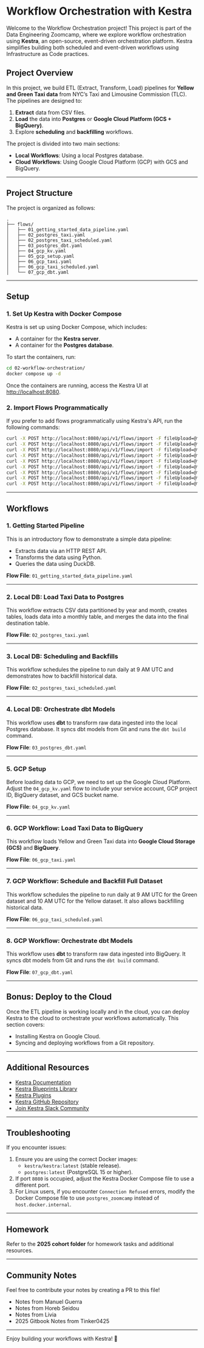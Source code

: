 # Workflow Orchestration with Kestra

Welcome to the Workflow Orchestration project! This project is part of the Data Engineering Zoomcamp, where we explore workflow orchestration using **Kestra**, an open-source, event-driven orchestration platform. Kestra simplifies building both scheduled and event-driven workflows using Infrastructure as Code practices.

## Project Overview

In this project, we build ETL (Extract, Transform, Load) pipelines for **Yellow and Green Taxi data** from NYC’s Taxi and Limousine Commission (TLC). The pipelines are designed to:

1. **Extract** data from CSV files.
2. **Load** the data into **Postgres** or **Google Cloud Platform (GCS + BigQuery)**.
3. Explore **scheduling** and **backfilling** workflows.

The project is divided into two main sections:
- **Local Workflows**: Using a local Postgres database.
- **Cloud Workflows**: Using Google Cloud Platform (GCP) with GCS and BigQuery.

---

## Project Structure

The project is organized as follows:

```
.
├── flows/
│   ├── 01_getting_started_data_pipeline.yaml
│   ├── 02_postgres_taxi.yaml
│   ├── 02_postgres_taxi_scheduled.yaml
│   ├── 03_postgres_dbt.yaml
│   ├── 04_gcp_kv.yaml
│   ├── 05_gcp_setup.yaml
│   ├── 06_gcp_taxi.yaml
│   ├── 06_gcp_taxi_scheduled.yaml
│   └── 07_gcp_dbt.yaml
```

---

## Setup

### 1. **Set Up Kestra with Docker Compose**

Kestra is set up using Docker Compose, which includes:
- A container for the **Kestra server**.
- A container for the **Postgres database**.

To start the containers, run:

```bash
cd 02-workflow-orchestration/
docker compose up -d
```

Once the containers are running, access the Kestra UI at [http://localhost:8080](http://localhost:8080).

### 2. **Import Flows Programmatically**

If you prefer to add flows programmatically using Kestra's API, run the following commands:

```bash
curl -X POST http://localhost:8080/api/v1/flows/import -F fileUpload=@flows/01_getting_started_data_pipeline.yaml
curl -X POST http://localhost:8080/api/v1/flows/import -F fileUpload=@flows/02_postgres_taxi.yaml
curl -X POST http://localhost:8080/api/v1/flows/import -F fileUpload=@flows/02_postgres_taxi_scheduled.yaml
curl -X POST http://localhost:8080/api/v1/flows/import -F fileUpload=@flows/03_postgres_dbt.yaml
curl -X POST http://localhost:8080/api/v1/flows/import -F fileUpload=@flows/04_gcp_kv.yaml
curl -X POST http://localhost:8080/api/v1/flows/import -F fileUpload=@flows/05_gcp_setup.yaml
curl -X POST http://localhost:8080/api/v1/flows/import -F fileUpload=@flows/06_gcp_taxi.yaml
curl -X POST http://localhost:8080/api/v1/flows/import -F fileUpload=@flows/06_gcp_taxi_scheduled.yaml
curl -X POST http://localhost:8080/api/v1/flows/import -F fileUpload=@flows/07_gcp_dbt.yaml
```

---

## Workflows

### 1. **Getting Started Pipeline**

This is an introductory flow to demonstrate a simple data pipeline:
- Extracts data via an HTTP REST API.
- Transforms the data using Python.
- Queries the data using DuckDB.

**Flow File**: `01_getting_started_data_pipeline.yaml`

---

### 2. **Local DB: Load Taxi Data to Postgres**

This workflow extracts CSV data partitioned by year and month, creates tables, loads data into a monthly table, and merges the data into the final destination table.

**Flow File**: `02_postgres_taxi.yaml`

---

### 3. **Local DB: Scheduling and Backfills**

This workflow schedules the pipeline to run daily at 9 AM UTC and demonstrates how to backfill historical data.

**Flow File**: `02_postgres_taxi_scheduled.yaml`

---

### 4. **Local DB: Orchestrate dbt Models**

This workflow uses **dbt** to transform raw data ingested into the local Postgres database. It syncs dbt models from Git and runs the `dbt build` command.

**Flow File**: `03_postgres_dbt.yaml`

---

### 5. **GCP Setup**

Before loading data to GCP, we need to set up the Google Cloud Platform. Adjust the `04_gcp_kv.yaml` flow to include your service account, GCP project ID, BigQuery dataset, and GCS bucket name.

**Flow File**: `04_gcp_kv.yaml`

---

### 6. **GCP Workflow: Load Taxi Data to BigQuery**

This workflow loads Yellow and Green Taxi data into **Google Cloud Storage (GCS)** and **BigQuery**.

**Flow File**: `06_gcp_taxi.yaml`

---

### 7. **GCP Workflow: Schedule and Backfill Full Dataset**

This workflow schedules the pipeline to run daily at 9 AM UTC for the Green dataset and 10 AM UTC for the Yellow dataset. It also allows backfilling historical data.

**Flow File**: `06_gcp_taxi_scheduled.yaml`

---

### 8. **GCP Workflow: Orchestrate dbt Models**

This workflow uses **dbt** to transform raw data ingested into BigQuery. It syncs dbt models from Git and runs the `dbt build` command.

**Flow File**: `07_gcp_dbt.yaml`

---

## Bonus: Deploy to the Cloud

Once the ETL pipeline is working locally and in the cloud, you can deploy Kestra to the cloud to orchestrate your workflows automatically. This section covers:
- Installing Kestra on Google Cloud.
- Syncing and deploying workflows from a Git repository.

---

## Additional Resources

- [Kestra Documentation](https://kestra.io/docs/)
- [Kestra Blueprints Library](https://kestra.io/blueprints)
- [Kestra Plugins](https://kestra.io/plugins)
- [Kestra GitHub Repository](https://github.com/kestra-io/kestra)
- [Join Kestra Slack Community](http://kestra.io/slack)

---

## Troubleshooting

If you encounter issues:
1. Ensure you are using the correct Docker images:
   - `kestra/kestra:latest` (stable release).
   - `postgres:latest` (PostgreSQL 15 or higher).
2. If port `8080` is occupied, adjust the Kestra Docker Compose file to use a different port.
3. For Linux users, if you encounter `Connection Refused` errors, modify the Docker Compose file to use `postgres_zoomcamp` instead of `host.docker.internal`.

---

## Homework

Refer to the **2025 cohort folder** for homework tasks and additional resources.

---

## Community Notes

Feel free to contribute your notes by creating a PR to this file!

- Notes from Manuel Guerra
- Notes from Horeb Seidou
- Notes from Livia
- 2025 Gitbook Notes from Tinker0425



---

Enjoy building your workflows with Kestra! 🚀
